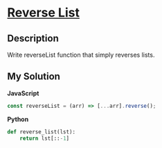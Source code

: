 # [Reverse List](https://www.codewars.com/kata/57a04da9e298a7ee43000111)

## Description

Write reverseList function that simply reverses lists.

## My Solution

**JavaScript**

```js
const reverseList = (arr) => [...arr].reverse();
```

**Python**

```py
def reverse_list(lst):
    return lst[::-1]
```
